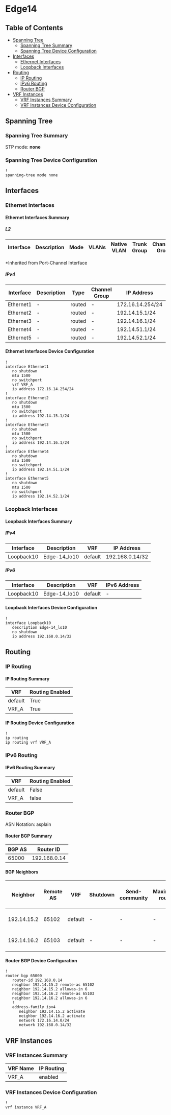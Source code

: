 # Edge14

## Table of Contents

- [Spanning Tree](#spanning-tree)
  - [Spanning Tree Summary](#spanning-tree-summary)
  - [Spanning Tree Device Configuration](#spanning-tree-device-configuration)
- [Interfaces](#interfaces)
  - [Ethernet Interfaces](#ethernet-interfaces)
  - [Loopback Interfaces](#loopback-interfaces)
- [Routing](#routing)
  - [IP Routing](#ip-routing)
  - [IPv6 Routing](#ipv6-routing)
  - [Router BGP](#router-bgp)
- [VRF Instances](#vrf-instances)
  - [VRF Instances Summary](#vrf-instances-summary)
  - [VRF Instances Device Configuration](#vrf-instances-device-configuration)

## Spanning Tree

### Spanning Tree Summary

STP mode: **none**

### Spanning Tree Device Configuration

```eos
!
spanning-tree mode none
```

## Interfaces

### Ethernet Interfaces

#### Ethernet Interfaces Summary

##### L2

| Interface | Description | Mode | VLANs | Native VLAN | Trunk Group | Channel-Group |
| --------- | ----------- | ---- | ----- | ----------- | ----------- | ------------- |

*Inherited from Port-Channel Interface

##### IPv4

| Interface | Description | Type | Channel Group | IP Address | VRF |  MTU | Shutdown | ACL In | ACL Out |
| --------- | ----------- | -----| ------------- | ---------- | ----| ---- | -------- | ------ | ------- |
| Ethernet1 | - | routed | - | 172.16.14.254/24 | VRF_A | 1500 | False | - | - |
| Ethernet2 | - | routed | - | 192.14.15.1/24 | default | 1500 | False | - | - |
| Ethernet3 | - | routed | - | 192.14.16.1/24 | default | 1500 | False | - | - |
| Ethernet4 | - | routed | - | 192.14.51.1/24 | default | 1500 | False | - | - |
| Ethernet5 | - | routed | - | 192.14.52.1/24 | default | 1500 | False | - | - |

#### Ethernet Interfaces Device Configuration

```eos
!
interface Ethernet1
   no shutdown
   mtu 1500
   no switchport
   vrf VRF_A
   ip address 172.16.14.254/24
!
interface Ethernet2
   no shutdown
   mtu 1500
   no switchport
   ip address 192.14.15.1/24
!
interface Ethernet3
   no shutdown
   mtu 1500
   no switchport
   ip address 192.14.16.1/24
!
interface Ethernet4
   no shutdown
   mtu 1500
   no switchport
   ip address 192.14.51.1/24
!
interface Ethernet5
   no shutdown
   mtu 1500
   no switchport
   ip address 192.14.52.1/24
```

### Loopback Interfaces

#### Loopback Interfaces Summary

##### IPv4

| Interface | Description | VRF | IP Address |
| --------- | ----------- | --- | ---------- |
| Loopback10 | Edge-14_lo10 | default | 192.168.0.14/32 |

##### IPv6

| Interface | Description | VRF | IPv6 Address |
| --------- | ----------- | --- | ------------ |
| Loopback10 | Edge-14_lo10 | default | - |

#### Loopback Interfaces Device Configuration

```eos
!
interface Loopback10
   description Edge-14_lo10
   no shutdown
   ip address 192.168.0.14/32
```

## Routing

### IP Routing

#### IP Routing Summary

| VRF | Routing Enabled |
| --- | --------------- |
| default | True |
| VRF_A | True |

#### IP Routing Device Configuration

```eos
!
ip routing
ip routing vrf VRF_A
```

### IPv6 Routing

#### IPv6 Routing Summary

| VRF | Routing Enabled |
| --- | --------------- |
| default | False |
| VRF_A | false |

### Router BGP

ASN Notation: asplain

#### Router BGP Summary

| BGP AS | Router ID |
| ------ | --------- |
| 65000 | 192.168.0.14 |

#### BGP Neighbors

| Neighbor | Remote AS | VRF | Shutdown | Send-community | Maximum-routes | Allowas-in | BFD | RIB Pre-Policy Retain | Route-Reflector Client | Passive | TTL Max Hops |
| -------- | --------- | --- | -------- | -------------- | -------------- | ---------- | --- | --------------------- | ---------------------- | ------- | ------------ |
| 192.14.15.2 | 65102 | default | - | - | - | Allowed, allowed 6 times | - | - | - | - | - |
| 192.14.16.2 | 65103 | default | - | - | - | Allowed, allowed 6 times | - | - | - | - | - |

#### Router BGP Device Configuration

```eos
!
router bgp 65000
   router-id 192.168.0.14
   neighbor 192.14.15.2 remote-as 65102
   neighbor 192.14.15.2 allowas-in 6
   neighbor 192.14.16.2 remote-as 65103
   neighbor 192.14.16.2 allowas-in 6
   !
   address-family ipv4
      neighbor 192.14.15.2 activate
      neighbor 192.14.16.2 activate
      network 172.16.14.0/24
      network 192.168.0.14/32
```

## VRF Instances

### VRF Instances Summary

| VRF Name | IP Routing |
| -------- | ---------- |
| VRF_A | enabled |

### VRF Instances Device Configuration

```eos
!
vrf instance VRF_A
```
